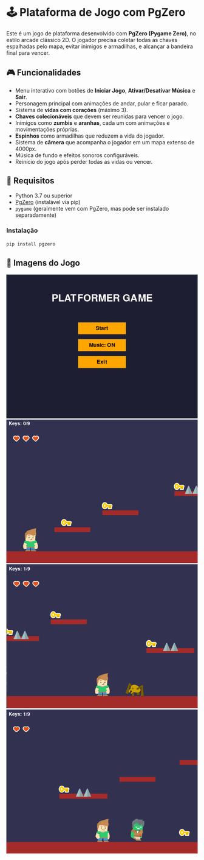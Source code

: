 # 🕹️ Plataforma de Jogo com PgZero

Este é um jogo de plataforma desenvolvido com **PgZero (Pygame Zero)**, no estilo arcade clássico 2D. O jogador precisa coletar todas as chaves espalhadas pelo mapa, evitar inimigos e armadilhas, e alcançar a bandeira final para vencer.

## 🎮 Funcionalidades

- Menu interativo com botões de **Iniciar Jogo**, **Ativar/Desativar Música** e **Sair**.
- Personagem principal com animações de andar, pular e ficar parado.
- Sistema de **vidas com corações** (máximo 3).
- **Chaves colecionáveis** que devem ser reunidas para vencer o jogo.
- Inimigos como **zumbis** e **aranhas**, cada um com animações e movimentações próprias.
- **Espinhos** como armadilhas que reduzem a vida do jogador.
- Sistema de **câmera** que acompanha o jogador em um mapa extenso de 4000px.
- Música de fundo e efeitos sonoros configuráveis.
- Reinício do jogo após perder todas as vidas ou vencer.

## 🧰 Requisitos

- Python 3.7 ou superior
- [PgZero](https://pygame-zero.readthedocs.io/en/stable/) (instalável via pip)
- `pygame` (geralmente vem com PgZero, mas pode ser instalado separadamente)

### Instalação

```bash
pip install pgzero
```
## 📸 Imagens do Jogo

![Tela Inicial](images/print/print0.png)
![Gameplay com inimigos](images/print/print1.png)
![Coletando chaves](images/print/print2.png)
![Vitória!](images/print/print3.png)
